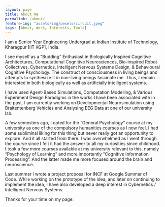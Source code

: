 ```yaml
---
layout: page
title: About Me
permalink: /about/
feature-img: "assets/img/pexels/circuit.jpeg"
tags: [About, Work, Interests, Tools]
---
```

I am a Senior Year Engineering Undergrad at Indian Institute of Technology, Kharagpur [IIT KGP], India.

I see myself as a "Budding" Enthusiast in Biologically Inspired Cognitive Architectures, Computational Cognitive Neurosciences, Bio-inspired Robot Collectives, Cybernetics, Intelligent Nervous Systems Design, & Behavioural Cognitive Psychology. The construct of consciousness in living beings and attempts to synthesize it in non-living beings fascinate me. Thus, I remain interested in both biologically as well as artificially intelligent systems.

I have used Agent-Based Simulations, Computation Modelling, & Various Experiment Design Paradigms in the works I have been associated with in the past. I am currently working on Developmental Neurosimulation using Braitentenberg Vehicles and Analysing EEG Data at one of our university lab.

A few semesters ago, I opted for the “General Psychology” course at my university as one of the compulsory humanities courses as I now feel, I had some subliminal liking for this thing but never really got an opportunity to explore. And it all started from there. I was overwhelmed as I went through the course since I felt it had the answer to all my curiosities since childhood. I took a few more courses available at my university relevant to this, namely “Psychology of Learning” and more importantly “Cognitive Information Processing”. And the latter made me more focused around the brain and neuroscience.

Last summer I wrote a project proposal for INCF at Google Summer of Code. While working on the prototype of the idea, and later on continuing to implement the idea, I have also developed a deep interest in Cybernetics / Intelligent Nervous Systems.

Thanks for your time on my page. 
 
